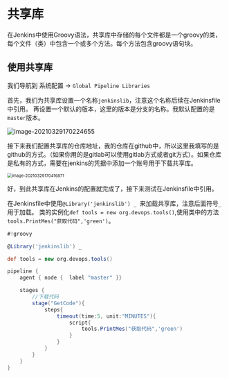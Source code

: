 #  共享库

在Jenkins中使用Groovy语法，共享库中存储的每个文件都是一个groovy的类，每个文件（类）中包含一个或多个方法。每个方法包含groovy语句块。

## 使用共享库

我们导航到 系统配置 ->  `Global Pipeline Libraries`

首先，我们为共享库设置一个名称`jenkinslib`，注意这个名称后续在Jenkinsfile中引用。 再设置一个默认的版本，这里的版本是分支的名称。我默认配置的是`master`版本。

![image-20210329170224655](https://gitee.com/c_honghui/picture/raw/master/img/20210329170338.png)

接下来我们配置共享库的仓库地址，我的仓库在github中，所以这里我填写的是github的方式。（如果你用的是gitlab可以使用gitlab方式或者git方式）。如果仓库是私有的方式，需要在jenkins的凭据中添加一个账号用于下载共享库。

<img src="https://gitee.com/c_honghui/picture/raw/master/img/20210329170417.png" alt="image-20210329170416871" style="zoom:67%;" />

好，到此共享库在Jenkins的配置就完成了，接下来测试在Jenkinsfile中引用。

在Jenkinsfile中使用`@Library('jenkinslib') _ `来加载共享库，注意后面符号`_`用于加载。 
类的实例化`def tools = new org.devops.tools()`,使用类中的方法`tools.PrintMes("获取代码",'green')`。

```groovy
#!groovy

@Library('jenkinslib') _     

def tools = new org.devops.tools()

pipeline {
    agent { node {  label "master" }}

    stages {
        //下载代码
        stage("GetCode"){ 
            steps{  
                timeout(time:5, unit:"MINUTES"){   
                    script{ 
                        tools.PrintMes("获取代码",'green')
                    }
                }
            }
        }
    }
}
```

